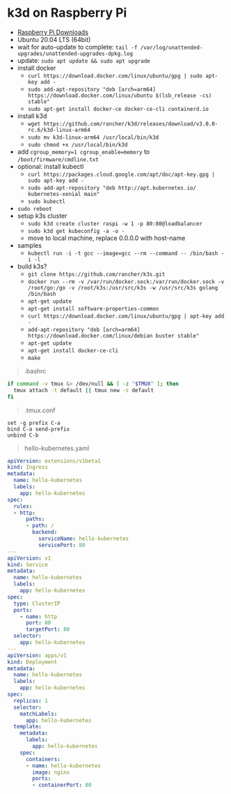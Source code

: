 # k3d on Raspberry Pi

* [Raspberry Pi Downloads](https://www.raspberrypi.org/downloads/)
* Ubuntu 20.04 LTS (64bit)
* wait for auto-update to complete: `tail -f /var/log/unattended-upgrades/unattended-upgrades-dpkg.log`
* update: `sudo apt update && sudo apt upgrade`
* install docker
    * `curl https://download.docker.com/linux/ubuntu/gpg | sudo apt-key add -`
    * `sudo add-apt-repository "deb [arch=arm64] https://download.docker.com/linux/ubuntu $(lsb_release -cs) stable"`
    * `sudo apt-get install docker-ce docker-ce-cli containerd.io`
* install k3d
    * `wget https://github.com/rancher/k3d/releases/download/v3.0.0-rc.6/k3d-linux-arm64`
    * `sudo mv k3d-linux-arm64 /usr/local/bin/k3d`
    * `sudo chmod +x /usr/local/bin/k3d`
* add `cgroup_memory=1 cgroup_enable=memory` to `/boot/firmware/cmdline.txt`
* optional: install kubectl
    * `curl https://packages.cloud.google.com/apt/doc/apt-key.gpg | sudo apt-key add -`
    * `sudo add-apt-repository "deb http://apt.kubernetes.io/ kubernetes-xenial main"`
    * `sudo kubectl`
* `sudo reboot`
* setup k3s cluster
    * `sudo k3d create cluster raspi -w 1 -p 80:80@loadbalancer`
    * `sudo k3d get kubeconfig -a -o -`
    * move to local machine, replace 0.0.0.0 with host-name
* samples
    * `kubectl run -i -t gcc --image=gcc --rm --command -- /bin/bash -i -l`
* build k3s?
    * `git clone https://github.com/rancher/k3s.git`
    * `docker run --rm -v /var/run/docker.sock:/var/run/docker.sock -v /root/go:/go -v /root/k3s:/usr/src/k3s -w /usr/src/k3s golang /bin/bash`
    * `apt-get update`
    * `apt-get install software-properties-common`
    * `curl https://download.docker.com/linux/ubuntu/gpg | apt-key add -`
    * `add-apt-repository "deb [arch=arm64] https://download.docker.com/linux/debian buster stable"`
    * `apt-get update`
    * `apt-get install docker-ce-cli`
    * `make`

> .bashrc
```bash
if command -v tmux &> /dev/null && [ -z "$TMUX" ]; then
  tmux attach -t default || tmux new -s default
fi
```

> .tmux.conf
```
set -g prefix C-a
bind C-a send-prefix
unbind C-b
```

> hello-kubernetes.yaml
```yaml
apiVersion: extensions/v1beta1
kind: Ingress
metadata:
  name: hello-kubernetes
  labels:
    app: hello-kubernetes
spec:
  rules:
  - http:
      paths:
      - path: /
        backend:
          serviceName: hello-kubernetes
          servicePort: 80
---
apiVersion: v1
kind: Service
metadata:
  name: hello-kubernetes
  labels:
    app: hello-kubernetes
spec:
  type: ClusterIP
  ports:
    - name: http
      port: 80
      targetPort: 80
  selector:
    app: hello-kubernetes
---
apiVersion: apps/v1
kind: Deployment
metadata:
  name: hello-kubernetes
  labels:
    app: hello-kubernetes
spec:
  replicas: 1
  selector:
    matchLabels:
      app: hello-kubernetes
  template:
    metadata:
      labels:
        app: hello-kubernetes
    spec:
      containers:
      - name: hello-kubernetes
        image: nginx
        ports:
        - containerPort: 80
```
